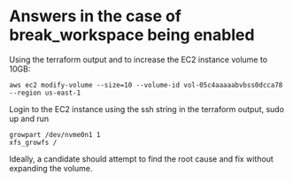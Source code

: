 # Answers in the case of break_workspace being enabled

Using the terraform output and to increase the EC2 instance volume to 10GB:
```
aws ec2 modify-volume --size=10 --volume-id vol-05c4aaaaabvbss0dcca78 --region us-east-1
```

Login to the EC2 instance using the ssh string in the terraform output, sudo up and run

```
growpart /dev/nvme0n1 1
xfs_growfs /
```

Ideally, a candidate should attempt to find the root cause and fix without expanding the volume.
